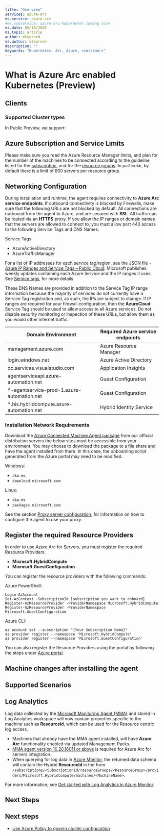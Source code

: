 ```yaml
---
title: "Overview"
services: azure-arc
ms.service: azure-arc
#ms.subservice: azure-arc-kubernetes coming soon
ms.date: 05/19/2020
ms.topic: article
author: mlearned
ms.author: mlearned
description: ""
keywords: "Kubernetes, Arc, Azure, containers"
---
```


# What is Azure Arc enabled Kubernetes (Preview)

## Clients

### Supported Cluster types

In Public Preview, we support:

## Azure Subscription and Service Limits

Please make sure you read the Azure Resource Manager limits, and plan for the number of the machines to be connected according to the guideline listed for the [subscription](https://docs.microsoft.com/azure/azure-resource-manager/management/azure-subscription-service-limits), and for the [resource groups](../../azure-resource-manager/management/azure-subscription-service-limits.md#resource-group-limits). In particular, by default there is a limit of 800 servers per resource group.

## Networking Configuration

During installation and runtime, the agent requires connectivity to **Azure Arc service endpoints**. If outbound connectivity is blocked by Firewalls, make sure that the following URLs are not blocked by default. All connections are outbound from the agent to Azure, and are secured with **SSL**. All traffic can be routed via an **HTTPS** proxy. If you allow the IP ranges or domain names that the servers are allowed to connect to, you must allow port 443 access to the following Service Tags and DNS Names.

Service Tags:

* AzureActiveDirectory
* AzureTrafficManager

For a list of IP addresses for each service tag/region, see the JSON file - [Azure IP Ranges and Service Tags – Public Cloud](https://www.microsoft.com/download/details.aspx?id=56519). Microsoft publishes weekly updates containing each Azure Service and the IP ranges it uses. See [Service tags](https://docs.microsoft.com/azure/virtual-network/security-overview#service-tags), for more details.

These DNS Names are provided in addition to the Service Tag IP range information because the majority of services do not currently have a Service Tag registration and, as such, the IPs are subject to change. If IP ranges are required for your firewall configuration, then the **AzureCloud** Service Tag should be used to allow access to all Azure services. Do not disable security monitoring or inspection of these URLs, but allow them as you would other internet traffic.

| Domain Environment | Required Azure service endpoints |
|---------|---------|
|management.azure.com|Azure Resource Manager|
|login.windows.net|Azure Active Directory|
|dc.services.visualstudio.com|Application Insights|
|agentserviceapi.azure-automation.net|Guest Configuration|
|*-agentservice-prod-1.azure-automation.net|Guest Configuration|
|*.his.hybridcompute.azure-automation.net|Hybrid Identity Service|

### Installation Network Requirements

Download the [Azure Connected Machine Agent package](https://aka.ms/AzureConnectedMachineAgent) from our official distribution servers the below sites must be accessible from your environment. You may choose to download the package to a file share and have the agent installed from there. In this case, the onboarding script generated from the Azure portal may need to be modified.

Windows:

* `aka.ms`
* `download.microsoft.com`

Linux:

* `aka.ms`
* `packages.microsoft.com`

See the section [Proxy server configuration](quickstart-onboard-powershell.md#proxy-server-configuration), for information on how to configure the agent to use your proxy.

## Register the required Resource Providers

In order to use Azure Arc for Servers, you must register the required Resource Providers.

* **Microsoft.HybridCompute**
* **Microsoft.GuestConfiguration**

You can register the resource providers with the following commands:

Azure PowerShell:

```azurepowershell-interactive
Login-AzAccount
Set-AzContext -SubscriptionId [subscription you want to onboard]
Register-AzResourceProvider -ProviderNamespace Microsoft.HybridCompute
Register-AzResourceProvider -ProviderNamespace Microsoft.GuestConfiguration
```

Azure CLI:

```azurecli-interactive
az account set --subscription "{Your Subscription Name}"
az provider register --namespace 'Microsoft.HybridCompute'
az provider register --namespace 'Microsoft.GuestConfiguration'
```

You can also register the Resource Providers using the portal by following the steps under [Azure portal](../../azure-resource-manager/management/resource-providers-and-types.md#azure-portal).

## Machine changes after installing the agent

## Supported Scenarios

## Log Analytics

Log data collected by the [Microsoft Monitoring Agent (MMA)](https://docs.microsoft.com/azure/azure-monitor/log-query/log-query-overview) and stored in Log Analytics workspace will now contain properties specific to the machine such as **ResourceId**, which can be used for the Resource centric log access.

- Machines that already have the MMA agent installed, will have **Azure Arc** functionality enabled via updated Management Packs.
- [MMA agent version 10.20.18011 or above](https://docs.microsoft.com/azure/virtual-machines/extensions/oms-windows#agent-and-vm-extension-version) is required for Azure Arc for servers integration.
- When querying for log data in [Azure Monitor](https://docs.microsoft.com/azure/azure-monitor/log-query/log-query-overview), the returned data schema will contain the Hybrid **ResourceId** in the form `/subscriptions/<SubscriptionId/resourceGroups/<ResourceGroup>/providers/Microsoft.HybridCompute/machines/<MachineName>`.

For more information, see [Get started with Log Analytics in Azure Monitor](https://docs.microsoft.com/azure/azure-monitor/log-query/get-started-portal).

## Next Steps

## Next steps

* [Use Azure Policy to govern cluster configuration](./use-azure-policy.md)
